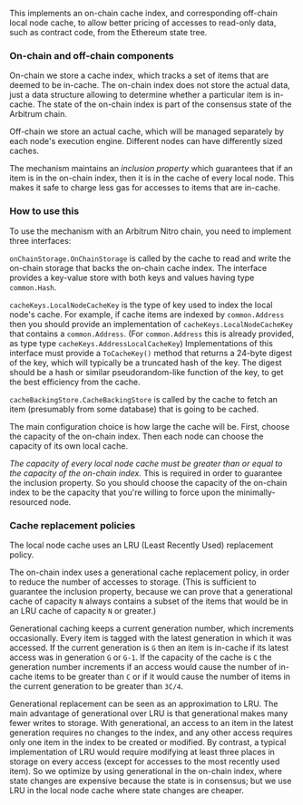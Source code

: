 This implements an on-chain cache index, and corresponding off-chain local node cache, to allow better pricing of accesses to read-only data, 
such as contract code, from the Ethereum state tree. 

### On-chain and off-chain components

On-chain we store a cache index, which tracks a set of items
that are deemed to be in-cache. The on-chain index does not
store the actual data, just a data structure allowing to
determine whether a particular item is in-cache. The state of
the on-chain index is part of the consensus state of the 
Arbitrum chain.

Off-chain we store an actual cache, which will be managed
separately by each node's execution engine. Different nodes 
can have differently sized caches.

The mechanism maintains an *inclusion property* which 
guarantees that if an item is in the on-chain index, then it
is in the cache of every local node. This makes it safe to
charge less gas for accesses to items that are in-cache.

### How to use this

To use the mechanism with an Arbitrum Nitro chain, you need
to implement three interfaces:

`onChainStorage.OnChainStorage` is called by the cache to 
read and write the on-chain storage that backs the on-chain
cache index. The interface provides a key-value store
with both keys and values having type `common.Hash`.

`cacheKeys.LocalNodeCacheKey` is the type of key used to index the 
local node's cache. For example, if cache items are indexed
by `common.Address` then you should provide an implementation
of `cacheKeys.LocalNodeCacheKey` that contains a `common.Address`.
(For `common.Address` this is already provided, as type
type `cacheKeys.AddressLocalCacheKey`)
Implementations of this interface must provide 
a `ToCacheKey()` method that returns a 24-byte digest of 
the key, which will typically be a truncated hash of the key.
The digest should be a hash or similar pseudorandom-like
function of the key, to get the best efficiency from the
cache.

`cacheBackingStore.CacheBackingStore` is called by the cache 
to fetch an item (presumably from some database) that is 
going to be cached.

The main configuration choice is how large the cache will be.
First, choose the capacity of the on-chain index. Then each
node can choose the capacity of its own local cache.

*The capacity of every local node cache must be greater than or
equal to the capacity of the on-chain index.* This is required
in order to guarantee the inclusion property. So you should
choose the capacity of the on-chain index to be the capacity
that you're willing to force upon the minimally-resourced
node.

### Cache replacement policies

The local node cache uses an LRU (Least Recently Used)
replacement policy.

The on-chain index uses a generational cache replacement
policy, in order to reduce the number of accesses to storage.
(This is sufficient to guarantee the inclusion property, because
we can prove that a generational cache of capacity `N` always
contains a subset of the items that would be in an LRU cache
of capacity `N` or greater.)

Generational caching keeps a current generation number, which
increments occasionally. Every item is tagged with the latest
generation in which it was accessed. If the current generation 
is `G` then an item is in-cache if its latest access was in 
generation `G` or `G-1`. If the capacity of the cache is `C`
the generation number increments if an access would cause the
number of in-cache items to be greater than `C` or if it would
cause the number of items in the current generation to be
greater than `3C/4`.

Generational replacement can be seen as an approximation to
LRU. The main advantage of generational over LRU is that
generational makes many fewer writes to storage. With
generational, an access to an item in the latest generation 
requires no changes to the index, and any other access requires
only one item in the index to be created or modified.
By contrast, a typical implementation of LRU would require 
modifying at least three places in storage on every access
(except for accesses to the most recently used item). So we
optimize by using generational in the on-chain index, where
state changes are expensive because the state is in consensus;
but we use LRU in the local node cache where state changes are
cheaper.
